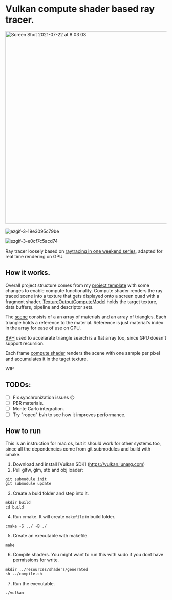 # Vulkan compute shader based ray tracer.
<img width="600" alt="Screen Shot 2021-07-22 at 8 03 03" src="https://user-images.githubusercontent.com/44236259/126570824-43b49258-9bca-4f33-b756-573611cace79.png">

![ezgif-3-19e3095c79be](https://user-images.githubusercontent.com/44236259/126573565-160546f9-ba8d-41b6-917e-a1da974bb314.gif)

![ezgif-3-e0cf7c5acd74](https://user-images.githubusercontent.com/44236259/126500668-2999f992-3dda-4c17-84d6-3c1b116d000d.gif)

Ray tracer loosely based on [raytracing in one weekend series](https://raytracing.github.io), adapted for real time rendering on GPU.

## How it works.
Overall project structure comes from my [project template](https://github.com/grigoryoskin/vulkan-project-starter) with some changes to enable compute functionality.
Compute shader renders the ray traced scene into a texture that gets displayed onto a screen quad with a fragment shader.
[TextureOutputComputeModel](https://github.com/grigoryoskin/vulkan-compute-ray-tracing/blob/master/src/compute/TextureOutputComputeModel.h) holds the target texture, data buffers, pipeline and descriptor sets.

The [scene](https://github.com/grigoryoskin/vulkan-compute-ray-tracing/blob/master/src/compute/RtScene.h) consists of a an array of materials and an array of triangles. Each triangle holds a reference to the material. Reference is just material's index in the array for ease of use on GPU. 

[BVH](https://github.com/grigoryoskin/vulkan-compute-ray-tracing/blob/master/src/compute/Bvh.h) used to accelarate triangle search is a flat array too, since GPU doesn't support recursion.

Each frame [compute shader](https://github.com/grigoryoskin/vulkan-compute-ray-tracing/blob/master/resources/shaders/source/ray-trace-compute.comp) renders the scene with one sample per pixel and accumulates it in the taget texture.

WIP

## TODOs:
- [ ] Fix synchronization issues 😠 
- [ ] PBR materials.
- [ ] Monte Carlo integration.
- [ ] Try "roped" bvh to see how it improves performance.

## How to run
This is an instruction for mac os, but it should work for other systems too, since all the dependencies come from git submodules and build with cmake.
1. Download and install [Vulkan SDK] (https://vulkan.lunarg.com)
2. Pull glfw, glm, stb and obj loader:
```
git submudule init
git submodule update
```
3. Create a buld folder and step into it.
```
mkdir build
cd build
```
4. Run cmake. It will create `makefile` in build folder.
```
cmake -S ../ -B ./
```
5. Create an executable with makefile.
```
make
```
6. Compile shaders. You might want to run this with sudo if you dont have permissions for write.
```
mkdir ../resources/shaders/generated
sh ../compile.sh
```
7. Run the executable.
```
./vulkan
```
